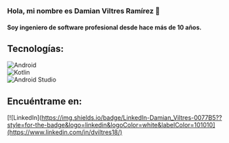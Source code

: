 ### Hola, mi nombre es Damian Viltres Ramírez 👋

#### Soy ingeniero de software profesional desde hace más de 10 años.

## Tecnologías:
![Android](https://img.shields.io/badge/Android-3DDC84??style=for-the-badge&logo=android&logoColor=white&labelColor=101010)</br>
![Kotlin](https://img.shields.io/badge/Kotlin-0095D5??style=for-the-badge&logo=kotlin&logoColor=white&labelColor=101010)</br>
![Android Studio](https://img.shields.io/badge/Android_Studio-3DDC84??style=for-the-badge&logo=android-studio&logoColor=white&labelColor=101010)</br>


## Encuéntrame en:
[![LinkedIn](https://img.shields.io/badge/LinkedIn-Damian_Viltres-0077B5??style=for-the-badge&logo=linkedin&logoColor=white&labelColor=101010](https://www.linkedin.com/in/dviltres18/)

<!--
**dviltres/dviltres** is a ✨ _special_ ✨ repository because its `README.md` (this file) appears on your GitHub profile.

Here are some ideas to get you started:

- 🔭 I’m currently working on ...
- 🌱 I’m currently learning ...
- 👯 I’m looking to collaborate on ...
- 🤔 I’m looking for help with ...
- 💬 Ask me about ...
- 📫 How to reach me: ...
- 😄 Pronouns: ...
- ⚡ Fun fact: ...
-->
